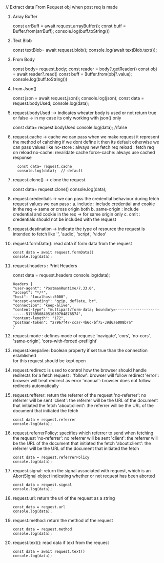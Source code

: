 // Extract data From Request obj when post req is made

1. Array Buffer

    const arrBuff = await request.arrayBuffer();
    const buff = Buffer.from(arrBuff);
    console.log(buff.toString())

2. Text Blob

    const textBlob= await request.blob();
    console.log(await textBlob.text());

3. From Body

    const body= request.body;
    const reader = body?.getReader()
    const obj = await reader?.read()
    const buff = Buffer.from(obj?.value);
    console.log(buff.toString())

4. from Json()

    const json = await request.json();
    console.log(json);
    const data = request.bodyUsed;
    console.log(data);

5. request.bodyUsed :-> indicates wheater body is used or not
    return true or false -> in my case its only working with json() only

    const data= request.bodyUsed
    console.log(data);   //false


6. request.cache -> cache we can pass when we make request
    it represent the method of cahching if we dont define it then its default
        otherwise we can pass values like 
         no-store : always new fetch req
         reload : fetch req on reload
         no-cache: revalidate cache
         force-cache: always use cached response

         const data= request.cache
         console.log(data);  // default

7. request.clone() -> clone the request

      const data= request.clone()
      console.log(data);

8. request.credentials -> we can pass the credential behaviour during fetch request
        values we can pass :
        a. include : include credential and cookie in the req -> same or cross origin both
        b. same-origin : include credential and cookie in the req -> for same origin only
        c. omit : credentials should not be included with the request

9. request.destination ->  indicate the type of resource the request is intended 
        to fetch like '', 'audio', 'script', 'video'

10. request.formData(): read data if form data from the request

        const data = await request.formData()
        console.log(data);

11. request.headers : Print Headers

      const data = request.headers
      console.log(data);

        Headers {
        "user-agent": "PostmanRuntime/7.33.0",
        "accept": "*/*",
        "host": "localhost:5000",
        "accept-encoding": "gzip, deflate, br",
        "connection": "keep-alive",
        "content-type": "multipart/form-data; boundary=--------------------------517395084051039704876574",
        "content-length": "172",
        "postman-token": "27967f47-cca7-4b6c-bf75-39d6ae008b7a"
        }

12. request.mode : defines mode of request: 'navigate', 'cors', 'no-cors', 
        'same-origin', 'cors-with-forced-preflight'

13. request.keepalive:  boolean property if set true than the connection established  
         for this request should be kept open

14. request.redirect: is used to control how the browser should handle redirects for a
         fetch request :
         'follow': browser will follow redirect
         'error': browser will treat redirect as error
         'manual':  browser does not follow redirects automatically

15. request.refferer:  return the referrer of the request
        'no-referrer': no referrer will be sent
        'client': the referrer will be the URL of the document that initiated the fetch
        'about:client': the referrer will be the URL of the document that initiated the fetch

        const data = request.referrer
        console.log(data);

16. request.referrerPolicy:  specifies which referrer to send when fetching the request
        'no-referrer': no referrer will be sent
        'client': the referrer will be the URL of the document that initiated the fetch
        'about:client': the referrer will be the URL of the document that initiated the fetch

        const data = request.referrerPolicy
        console.log(data);

17. request.signal:  return the signal associated with request, which is an
        AbortSignal object indicating whether or not request has been aborted

        const data = request.signal
        console.log(data);

18. request.url:  return the url of the request as a string

        const data = request.url
        console.log(data);

19. request.method:  return the method of the request

        const data = request.method
        console.log(data);

20. request.text():  read data if text from the request

        const data = await request.text()
        console.log(data);